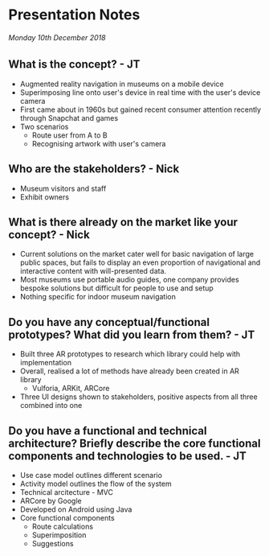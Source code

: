 # Presentation Notes
###### Monday 10th December 2018

## What is the concept? - JT
* Augmented reality navigation in museums on a mobile device
* Superimposing line onto user's device in real time with the user's device camera
* First came about in 1960s but gained recent consumer attention recently through Snapchat and games
* Two scenarios
    * Route user from A to B
    * Recognising artwork with user's camera

## Who are the stakeholders? - Nick
* Museum visitors and staff
* Exhibit owners

## What is there already on the market like your concept? - Nick
* Current solutions on the market cater well for basic navigation of large public spaces, but fails to display an even proportion of navigational and interactive content with will-presented data.
* Most museums use portable audio guides, one company provides bespoke solutions but difficult for people to use and setup
* Nothing specific for indoor museum navigation

## Do you have any conceptual/functional prototypes? What did you learn from them? - JT
* Built three AR prototypes to research which library could help with implementation
* Overall, realised a lot of methods have already been created in AR library
    * Vulforia, ARKit, ARCore
* Three UI designs shown to stakeholders, positive aspects from all three combined into one

## Do you have a functional and technical architecture? Briefly describe the core functional components and technologies to be used. - JT
* Use case model outlines different scenario
* Activity model outlines the flow of the system 
* Technical arcitecture - MVC
* ARCore by Google
* Developed on Android using Java
* Core functional components
    * Route calculations
    * Superimposition
    * Suggestions